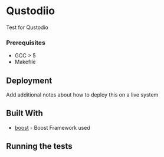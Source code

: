 # Qustodiio
Test for Qustodio

### Prerequisites
  - GCC > 5 
  - Makefile 

## Deployment

Add additional notes about how to deploy this on a live system

## Built With

* [boost](https://www.boost.org/) - Boost Framework used

## Running the tests
